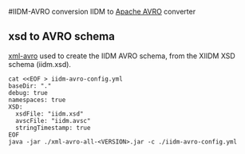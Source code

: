 #IIDM-AVRO conversion
IIDM to [Apache AVRO](https://avro.apache.org/) converter


## xsd to AVRO schema
[xml-avro](https://github.com/GeethanadhP/xml-avro) used to create the IIDM AVRO schema, from the XIIDM XSD schema (iidm.xsd).

    cat <<EOF > iidm-avro-config.yml
    baseDir: "."
    debug: true
    namespaces: true
    XSD:
      xsdFile: "iidm.xsd"
      avscFile: "iidm.avsc"
      stringTimestamp: true
    EOF
    java -jar ./xml-avro-all-<VERSION>.jar -c ./iidm-avro-config.yml


